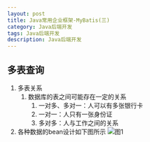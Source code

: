 ```yaml
---
layout: post
title: Java常用企业框架-MyBatis(三)
category: Java后端开发
tags: Java后端开发
description: Java后端开发
--- 
```


## 多表查询
1. 多表关系
    1. 数据库的表之间可能存在一定的关系
        1. 一对多、多对一：人可以有多张银行卡
        2. 一对一：人只有一张身份证
        3. 多对多：人与工作之间的关系
2. 各种数据的bean设计如下图所示
    ![图1](https://gitee.com/zhonghua123/blogimgs/raw/master/img/javazh-26.png)

